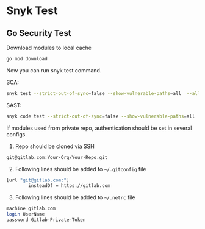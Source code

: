 # Snyk Test
## Go Security Test
Download modules to local cache
```sh
go mod download
```
Now you can run snyk test command.

SCA:
```sh
snyk test --strict-out-of-sync=false --show-vulnerable-paths=all  --all-projects
```
SAST:
```sh
snyk code test --strict-out-of-sync=false --show-vulnerable-paths=all  --all-projects
```
If modules used from private repo, authentication should be set in several configs.
1. Repo should be cloned via SSH
```sh
git@gitlab.com:Your-Org/Your-Repo.git
```
2. Following lines should be added to `~/.gitconfig` file
```sh
[url "git@gitlab.com:"]
        insteadOf = https://gitlab.com
```
3. Following lines should be added to `~/.netrc` file
```sh
machine gitlab.com
login UserName
password Gitlab-Private-Token
```
